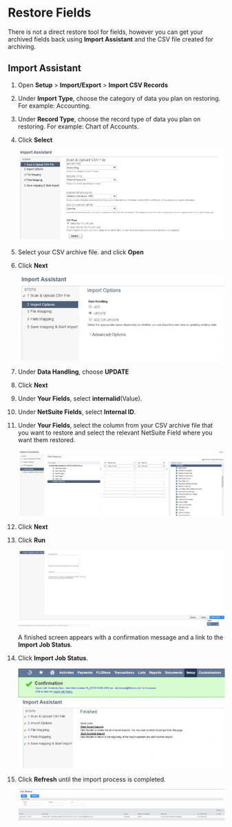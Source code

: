 # Restore Fields

There is not a direct restore tool for fields, however you can get your archived fields back using
**Import Assistant** and the CSV file created for archiving.

## Import Assistant

1. Open **Setup** > **Import/Export** > **Import CSV Records**
2. Under **Import Type**, choose the category of data you plan on restoring. For example:
   Accounting.
3. Under **Record Type**, choose the record type of data you plan on restoring. For example: Chart
   of Accounts.
4. Click **Select**

    ![importassistant-2](../../../static/img/product_docs/strongpointfornetsuite/clean_up/importassistant-2.webp)

5. Select your CSV archive file. and click **Open**
6. Click **Next**

    ![importoptions](../../../static/img/product_docs/strongpointfornetsuite/clean_up/importoptions.webp)

7. Under **Data Handling**, choose **UPDATE**
8. Click **Next**
9. Under **Your Fields**, select **internalid**(Value).
10. Under **NetSuite Fields**, select **Internal ID**.
11. Under **Your Fields**, select the column from your CSV archive file that you want to restore and
    select the relevant NetSuite Field where you want them restored.

    ![fieldmapping](../../../static/img/product_docs/strongpointfornetsuite/clean_up/fieldmapping.webp)

12. Click **Next**
13. Click **Run**

    ![savemapping](../../../static/img/product_docs/strongpointfornetsuite/clean_up/savemapping.webp)

    A finished screen appears with a confirmation message and a link to the **Import Job Status**.

14. Click **Import Job Status**.

    ![jobstatus](../../../static/img/product_docs/strongpointfornetsuite/clean_up/jobstatus.webp)

15. Click **Refresh** until the import process is completed.

    ![jobstatus-1](../../../static/img/product_docs/strongpointfornetsuite/clean_up/jobstatus-1.webp)
